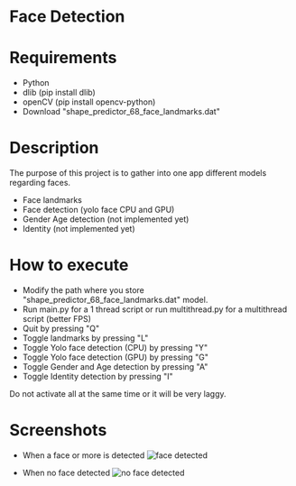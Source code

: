 # Face Detection

# Requirements
- Python
- dlib  (pip install dlib)
- openCV (pip install opencv-python)
- Download "shape_predictor_68_face_landmarks.dat"

# Description
The purpose of this project is to gather into one app different models regarding faces.
- Face landmarks
- Face detection (yolo face CPU and GPU)
- Gender Age detection (not implemented yet)
- Identity (not implemented yet)

# How to execute
- Modify the path where you store "shape_predictor_68_face_landmarks.dat" model.
- Run main.py for a 1 thread script or run multithread.py for a multithread script (better FPS)
- Quit by pressing "Q"
- Toggle landmarks by pressing "L"
- Toggle Yolo face detection (CPU) by pressing "Y" 
- Toggle Yolo face detection (GPU) by pressing "G"
- Toggle Gender and Age detection by pressing "A"
- Toggle Identity detection by pressing "I"

Do not activate all at the same time or it will be very laggy.

# Screenshots
- When a face or more is detected
![face detected](https://user-images.githubusercontent.com/24222091/117327830-51290380-ae93-11eb-8752-16742be303c2.png)


- When no face detected
![no face detected](https://user-images.githubusercontent.com/24222091/117327856-571ee480-ae93-11eb-9bf7-4077053e9e6c.png)

